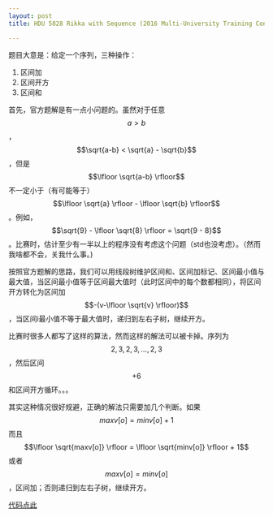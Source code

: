 ```yaml
---
layout: post
title: HDU 5828 Rikka with Sequence (2016 Multi-University Training Contest 8 1008)

---
```


题目大意是：给定一个序列，三种操作：

1. 区间加
2. 区间开方
3. 区间和

首先，官方题解是有一点小问题的。虽然对于任意$$a>b$$，$$\sqrt{a-b} < \sqrt{a} - \sqrt{b}$$，但是$$\lfloor \sqrt{a-b} \rfloor$$不一定小于（有可能等于）$$\lfloor \sqrt{a} \rfloor - \lfloor \sqrt{b} \rfloor$$。例如，$$\sqrt{9} - \lfloor \sqrt{8} \rfloor = \sqrt{9 - 8}$$。比赛时，估计至少有一半以上的程序没有考虑这个问题（std也没考虑）。（然而我啥都不会，关我什么事。)

按照官方题解的思路，我们可以用线段树维护区间和、区间加标记、区间最小值与最大值，当区间最小值等于区间最大值时（此时区间中的每个数都相同），将区间开方转化为区间加$$-(v-\lfloor \sqrt{v} \rfloor)$$，当区间i最小值不等于最大值时，递归到左右子树，继续开方。

比赛时很多人都写了这样的算法，然而这样的解法可以被卡掉。序列为$${2,3,2,3,...,2,3}$$，然后区间$$+6$$和区间开方循环。。。

其实这种情况很好规避，正确的解法只需要加几个判断。如果$$maxv[o] = minv[o] + 1$$而且$$\lfloor \sqrt{maxv[o]} \rfloor = \lfloor \sqrt{minv[o]} \rfloor + 1$$或者$$maxv[o] = minv[o]$$，区间加；否则递归到左右子树，继续开方。

[代码点此](https://github.com/mayukuner/AC/blob/master/2016%20Multi-University%20Training%20Contest/08/08.cpp)
